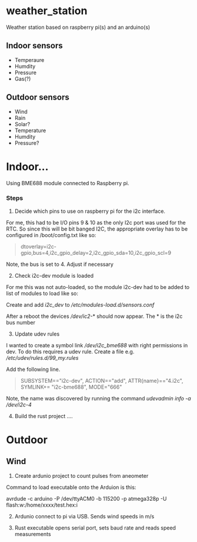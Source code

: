 # weather_station

Weather station based on raspberry pi(s) and an arduino(s)

## Indoor sensors
 - Temperaure
 - Humdity
 - Pressure
 - Gas(?)

## Outdoor sensors
  - Wind
  - Rain
  - Solar?
  - Temperature
  - Humdity
  - Pressure?


# Indoor...

Using BME688 module connected to Raspberry pi.

### Steps

1. Decide which pins to use on raspberry pi for the i2c interface.

For me, this had to be I/O pins 9 & 10 as the only I2c port was used for the RTC.
So since this will be bit banged I2C, the appropriate overlay has to be configured
in /boot/config.txt like so:

> dtoverlay=i2c-gpio,bus=4,i2c_gpio_delay=2,i2c_gpio_sda=10,i2c_gpio_scl=9

Note, the bus is set to 4. Adjust if necessary

2. Check i2c-dev module is loaded

For me this was not auto-loaded, so the module i2c-dev had to
be added to list of modules to load like so:

Create and add *i2c_dev* to */etc/modules-load.d/sensors.conf*

After a reboot the devices */dev/ic2-** should now appear. The * is the i2c bus number

3. Update udev rules

I wanted to create a symbol link */dev/i2c_bme688* with right permissions in dev. To do this
requires a udev rule. Create a file e.g. */etc/udev/rules.d/99_my.rules*

Add the following line.

> SUBSYSTEM=="i2c-dev", ACTION=="add", ATTR{name}=="4.i2c", SYMLINK+= "i2c-bme688", MODE="666"

Note, the name was discovered by running the command *udevadmin info -a /dev/i2c-4*

4. Build the rust project ....

# Outdoor

## Wind

1. Create ardunio project to count pulses from aneometer

Command to load executable onto the Arduion is this:

avrdude -c arduino -P /dev/ttyACM0 -b 115200 -p atmega328p -U flash:w:/home/xxxx/test.hex:i


2. Ardunio connect to pi via USB. Sends wind speeds in m/s

3. Rust executable opens serial port, sets baud rate and reads speed measurements

